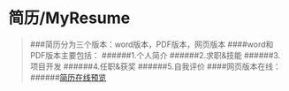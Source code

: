 # 简历/MyResume
>###简历分为三个版本：word版本，PDF版本，网页版本
####word和PDF版本主要包括：
######1.个人简介
######2.求职&技能
######3.项目开发
######4.任职&获奖
######5.自我评价
####网页版本在线：
######[简历在线预览](http://zhangjinxin.sinaapp.com)
